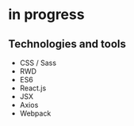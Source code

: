 # in progress


## Technologies and tools

* CSS / Sass
* RWD
* ES6
* React.js
* JSX
* Axios
* Webpack
